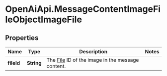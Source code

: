 # OpenAiApi.MessageContentImageFileObjectImageFile

## Properties
Name | Type | Description | Notes
------------ | ------------- | ------------- | -------------
**fileId** | **String** | The [File](/docs/api-reference/files) ID of the image in the message content. | 
